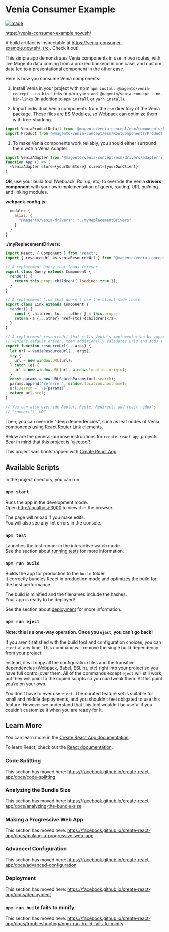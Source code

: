 # Venia Consumer Example

[![image](https://user-images.githubusercontent.com/1643758/51866627-111b6380-230f-11e9-83d3-d154b5e6194c.png)](https://venia-consumer-example.now.sh)

https://venia-consumer-example.now.sh/

A build artifact is inspectable at https://venia-consumer-example.now.sh/_src . Check it out!

This simple app demonstrates Venia components in use in two routes, with live Magento data coming from a proxied backend in one case, and custom data fed to a presentational component in the other case.

Here is how you consume Venia components:

1. Install Venia in your project with npm `npm install @magento/venia-concept --no-bin-links` or yarn `yarn add @magento/venia-concept --no-bin-links` (in addition to `npm install` or `yarn install`).

1. Import individual Venia components from the `esm` directory of the Venia package. These files are ES Modules, so Webpack can optimize them with tree-sharking.

```js
import VeniaProductDetail from '@magento/venia-concept/esm/components/ProductFullDetail';
import Product from '@magento/venia-concept/esm/RootComponents/Product'
```

1. To make Venia components work reliably, you should either surround them with a Venia Adapter:

```js
import VeniaAdapter from '@magento/venia-concept/esm/drivers/adapter';
function App () => (
  <VeniaAdapter store={yourOwnStore} client={yourOwnClient}
)
```

**OR**, use your build tool (Webpack, Rollup, etc) to override the Venia **drivers component** with your own implementation of query, routing, URL building and linking modules.

**webpack.config.js:**

```js
  module: {
    alias: {
      "@magento/venia-drivers": "./myReplacementDrivers"
    }
  }
}
```

**./myReplacementDrivers:**

```js
import React, { Component } from 'react';
import { resourceUrl as veniaResourceUrl } from '@magento/venia-concept/esm/drivers';

// A replacement Query that loads forever
export class Query extends Component {
  render() {
    return this.props.children({ loading: true });
  }
}

// A replacement Link that doesn't use the client-side router
export class Link extends Component {
  render() {
    const { children, to, ...other } = this.props;
    return <a {...other} href={to}>{children}</a>;
  }
}

// A replacement resourceUrl that calls Venia's implementation by importing
// Venia's default driver, then additionally validates urls and adds a parameter
export function resourceUrl(...args) {
  let url = veniaResourceUrl(...args);
  try {
    url = new window.URL(url);
  } catch (e) {
    url = new window.URL(url, window.location.origin);
  }
  const params = new URLSearchParams(url.search);
  params.append('referrer', window.location.hostname);
  url.search = `?${params}`;
  return url.href;
}

// You can also override Router, Route, Redirect, and react-redux's
// `connect()` HOC
```

Then, you can override "deep dependencies", such as leaf nodes of Venia components using React Router Link elements.

Below are the general-purpose instructions for `create-react-app` projects. Bear in mind that this project is 'ejected'!

This project was bootstrapped with [Create React App](https://github.com/facebook/create-react-app).

## Available Scripts

In the project directory, you can run:

### `npm start`

Runs the app in the development mode.<br>
Open [http://localhost:3000](http://localhost:3000) to view it in the browser.

The page will reload if you make edits.<br>
You will also see any lint errors in the console.

### `npm test`

Launches the test runner in the interactive watch mode.<br>
See the section about [running tests](https://facebook.github.io/create-react-app/docs/running-tests) for more information.

### `npm run build`

Builds the app for production to the `build` folder.<br>
It correctly bundles React in production mode and optimizes the build for the best performance.

The build is minified and the filenames include the hashes.<br>
Your app is ready to be deployed!

See the section about [deployment](https://facebook.github.io/create-react-app/docs/deployment) for more information.

### `npm run eject`

**Note: this is a one-way operation. Once you `eject`, you can’t go back!**

If you aren’t satisfied with the build tool and configuration choices, you can `eject` at any time. This command will remove the single build dependency from your project.

Instead, it will copy all the configuration files and the transitive dependencies (Webpack, Babel, ESLint, etc) right into your project so you have full control over them. All of the commands except `eject` will still work, but they will point to the copied scripts so you can tweak them. At this point you’re on your own.

You don’t have to ever use `eject`. The curated feature set is suitable for small and middle deployments, and you shouldn’t feel obligated to use this feature. However we understand that this tool wouldn’t be useful if you couldn’t customize it when you are ready for it.

## Learn More

You can learn more in the [Create React App documentation](https://facebook.github.io/create-react-app/docs/getting-started).

To learn React, check out the [React documentation](https://reactjs.org/).

### Code Splitting

This section has moved here: https://facebook.github.io/create-react-app/docs/code-splitting

### Analyzing the Bundle Size

This section has moved here: https://facebook.github.io/create-react-app/docs/analyzing-the-bundle-size

### Making a Progressive Web App

This section has moved here: https://facebook.github.io/create-react-app/docs/making-a-progressive-web-app

### Advanced Configuration

This section has moved here: https://facebook.github.io/create-react-app/docs/advanced-configuration

### Deployment

This section has moved here: https://facebook.github.io/create-react-app/docs/deployment

### `npm run build` fails to minify

This section has moved here: https://facebook.github.io/create-react-app/docs/troubleshooting#npm-run-build-fails-to-minify
